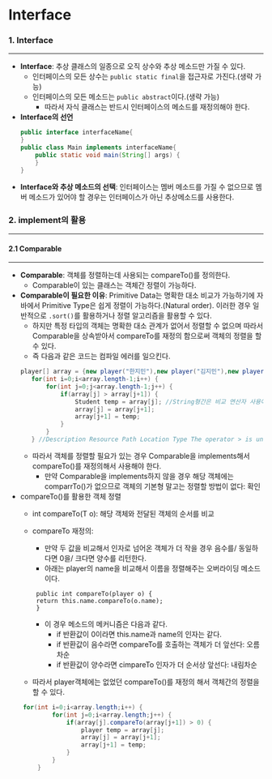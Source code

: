 Interface
==========
### 1. Interface
---------------
-  __Interface__: 추상 클래스의 일종으로 오직 상수와 추상 메소드만 가질 수 있다.
    + 인터페이스의 모든 상수는 `public static final`을 접근자로 가진다.(생략 가능)
    + 인터페이스의 모든 메소드는 `public abstract`이다.(생략 가능)
        + 따라서 자식 클래스는 반드시 인터페이스의 메소드를 재정의해야 한다.
- __Interface의 선언__
    ```java
    public interface interfaceName{
    }
    public class Main implements interfaceName{
        public static void main(String[] args) {
        }
    }
    ```
- __Interface와 추상 메소드의 선택__: 인터페이스는 멤버 메소드를 가질 수 없으므로 멤버 메소드가 있어야 할 경우는 인터페이스가 아닌 추상메소드를 사용한다.
   
### 2. implement의 활용
---------------
#### 2.1 Comparable<t>
---------------
-  __Comparable<t>__: 객체를 정렬하는데 사용되는 compareTo()를 정의한다.
    + Comparable이 있는 클래스는 객체간 정렬이 가능하다.
-  __Comparable<t>이 필요한 이유__: Primitive Data는 명확한 대소 비교가 가능하기에 자바에서 Primitive Type은 쉽게 정렬이 가능하다.(Natural order). 이러한 경우 일반적으로 `.sort()`를 활용하거나 정렬 알고리즘을 활용할 수 있다.
    + 하지만 특정 타입의 객체는 명확한 대소 관계가 없어서 정렬할 수 없으며 따라서 Comparable을 상속받아서 compareTo를 재정의 함으로써 객체의 정렬을 할 수 있다.
    + 즉 다음과 같은 코드는 컴파일 에러를 일으킨다. 
     ```java
	player[] array = {new player("한지민"),new player("김지민"),new player("박지민")};
        for(int i=0;i<array.length-1;i++) {
			for(int j=0;j<array.length-1;j++) {
				if(array[j] > array[j+1]) {
					Student temp = array[j]; //String형간은 비교 연산자 사용이 불가능하다,String의 순서를 알기위해 compareTo를 사용하지만 player는 compreTo가 없다.
					array[j] = array[j+1];
					array[j+1] = temp;
				}
			}
		} //Description Resource Path Location Type The operator > is undefined for the argument type(s) Student, Student	InterfaceDemo4.java	/Test/src	line 17	Java Problem
   ```
    + 따라서 객체를 정렬할 필요가 있는 경우 Comparable을 implements해서 compareTo()를 재정의해서 사용해야 한다.
        + 만약 Comparable을 implements하지 않을 경우 해당 객체에는 comparrTo()가 없으므로 객체의 기본형 말고는 정렬할 방법이 없다: 확인
- compareTo()를 활용한 객체 정렬
    +  int compareTo​(T o): 해당 객체와 전달된 객체의 순서를 비교
    + compareTo 재정의: 
        + 만약 두 값을 비교해서 인자로 넘어온 객체가 더 작을 경우 음수를/ 동일하다면 0을/ 크다면 양수를 리턴한다.
        + 아래는 player의 name을 비교해서 이름을 정렬해주는 오버라이딩 메소드이다.

       ```
        public int compareTo(player o) {
		return this.name.compareTo(o.name);
        }
       ```
       
        + 이 경우 메소드의 메커니즘은 다음과 같다.
            + if 반환값이 0이라면 this.name과 name의 인자는 같다.
	        + if 반환값이 음수라면 compareTo를 호출하는 객체가 더 앞선다: 오름차순 
	        + if 반환값이 양수라면 cimpareTo 인자가 더 순서상 앞선다: 내림차순
     + 따라서 player객체에는 없었던 compareTo()를 재정의 해서 객체간의 정렬을 할 수 있다.
```java
	for(int i=0;i<array.length;i++) {
			for(int j=0;i<array.length;j++) {
				if(array[j].compareTo(array[j+1]) > 0) {
					player temp = array[j];
					array[j] = array[j+1];
					array[j+1] = temp;
				}
			}
		}
```
